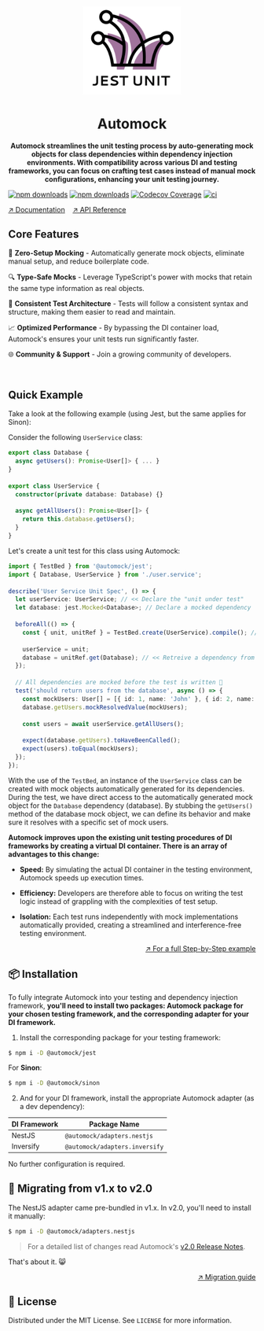 <p align="center">
  <img width="200" src="https://raw.githubusercontent.com/automock/automock/master/logo.png" alt="Logo" />
</p>

<h1 align="center">Automock</h1>

<p align="center">
<strong>Automock streamlines the unit testing process by auto-generating mock objects for class dependencies within dependency
injection environments. With compatibility across various DI and testing frameworks, you can focus on
crafting test cases instead of manual mock configurations, enhancing your unit testing journey.</strong>
</p>

[![npm downloads](https://img.shields.io/npm/dm/@automock/jest.svg?label=%40automock%2Fjest)](https://npmjs.org/package/@automock/jest "View this project on npm")
[![npm downloads](https://img.shields.io/npm/dm/@automock/sinon.svg?label=%40automock%2Fsinon)](https://npmjs.org/package/@automock/sinon "View this project on npm")
[![Codecov Coverage](https://img.shields.io/codecov/c/github/automock/automock/master.svg?style=flat-square)](https://codecov.io/gh/automock/automock)
[![ci](https://github.com/automock/automock/actions/workflows/set-coverage.yml/badge.svg?branch=master)](https://github.com/automock/automock/actions)

[↗️ Documentation](https://automock.dev/docs) &nbsp;&nbsp; [↗️ API Reference](https://automock.dev/api-reference)

## Core Features

🚀 **Zero-Setup Mocking** - Automatically generate mock objects, eliminate manual setup, and reduce boilerplate code.

🔍 **Type-Safe Mocks** - Leverage TypeScript's power with mocks that retain the same type information as real objects.

🔄 **Consistent Test Architecture** - Tests will follow a consistent syntax and structure, making them easier to read and maintain.

📈 **Optimized Performance** - By bypassing the DI container load, Automock's ensures your unit tests run significantly faster.

🌐 **Community & Support** - Join a growing community of developers.

<br />

## Quick Example

Take a look at the following example (using Jest, but the same applies for Sinon):

Consider the following `UserService` class:
```typescript
export class Database {
  async getUsers(): Promise<User[]> { ... }
}

export class UserService {
  constructor(private database: Database) {}

  async getAllUsers(): Promise<User[]> {
    return this.database.getUsers();
  }
}
```

Let's create a unit test for this class using Automock:
```typescript
import { TestBed } from '@automock/jest';
import { Database, UserService } from './user.service'; 

describe('User Service Unit Spec', () => {
  let userService: UserService; // << Declare the "unit under test"
  let database: jest.Mocked<Database>; // Declare a mocked dependency

  beforeAll(() => {
    const { unit, unitRef } = TestBed.create(UserService).compile(); // << Automock's stuff

    userService = unit;
    database = unitRef.get(Database); // << Retreive a dependency from the unit/class 
  });

  // All dependencies are mocked before the test is written 🚀
  test('should return users from the database', async () => {
    const mockUsers: User[] = [{ id: 1, name: 'John' }, { id: 2, name: 'Jane' }];
    database.getUsers.mockResolvedValue(mockUsers);

    const users = await userService.getAllUsers();

    expect(database.getUsers).toHaveBeenCalled();
    expect(users).toEqual(mockUsers);
  });
});
```

With the use of the `TestBed`, an instance of the `UserService` class can be created with mock objects automatically
generated for its dependencies. During the test, we have direct access to the automatically generated mock object for
the `Database` dependency (database). By stubbing the `getUsers()` method of the database mock object, we can define
its behavior and make sure it resolves with a specific set of mock users.

**Automock improves upon the existing unit testing procedures of DI frameworks by creating a virtual DI container. There
is an array of advantages to this change:**

* **Speed:** By simulating the actual DI container in the testing environment, Automock speeds up execution times.

* **Efficiency:** Developers are therefore able to focus on writing the test logic instead of grappling with the
  complexities of test setup.

* **Isolation:** Each test runs independently with mock implementations automatically provided, creating a
  streamlined and interference-free testing environment.


<p align="right"><a href="https://automock.dev/docs/getting-started/examples">↗️ For a full Step-by-Step example</a></p>

## :package: Installation

To fully integrate Automock into your testing and dependency injection framework, **you'll need to install two packages:
Automock package for your chosen testing framework, and the corresponding adapter for your DI framework.**

1. Install the corresponding package for your testing framework:

```bash
$ npm i -D @automock/jest
```

For **Sinon**:

```bash
$ npm i -D @automock/sinon
```

2. And for your DI framework, install the appropriate Automock adapter (as a dev dependency):

| DI Framework | Package Name                   |
|--------------|--------------------------------|
| NestJS       | `@automock/adapters.nestjs`    |
| Inversify    | `@automock/adapters.inversify` |

No further configuration is required.

## :arrows_counterclockwise: Migrating from v1.x to v2.0

The NestJS adapter came pre-bundled in v1.x. In v2.0, you'll need to install it manually:

```bash
$ npm i -D @automock/adapters.nestjs
```

> For a detailed list of changes read Automock's [v2.0 Release Notes](https://github.com/automock/automock/releases/tag/v2.0.0).

That's about it. :smile_cat:

<p align="right"><a href="https://automock.dev/docs/migrating">↗️ Migration guide</a></p>

## :scroll: License

Distributed under the MIT License. See `LICENSE` for more information.
